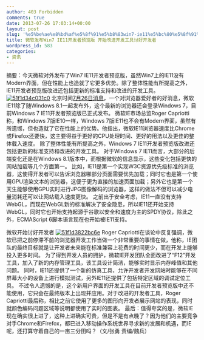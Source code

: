 ```yaml
---
author: 403 Forbidden
comments: true
date: 2013-07-26 17:03:14+00:00
layout: post
slug: '%e5%be%ae%e8%bd%af%e5%8f%91%e5%b8%83win7-ie11%e5%bc%80%e5%8f%91%e8%80%85%e9%a2%84%e8%a7%88%e7%89%88-%e5%bc%80%e5%a7%8b%e6%94%b9%e8%bf%9b%e5%bc%80%e5%8f%91%e5%b7%a5%e5%85%b7%e8%ae%a8%e5%a5%bd%e5%bc%80'
title: 微软发布Win7 IE11开发者预览版 开始改进开发工具讨好开发者
wordpress_id: 583
categories:
- 资讯
---
```

摘要：今天微软对外发布了Win7 IE11开发者预览版，虽然Win7上的IE11没有Modern界面，但在性能上也造就了它更多优势。除了整体性能有所提高之外，IE11开发者预览版改进还包括更新的标准支持和改进的开发工具。
[![51f1d34c031c0](/uploads/201307/51f1d34c031c0.jpg)](/uploads/201307/51f1d34c031c0.jpg)
北京时间[7月26日消息](http://news.cnet.com/8301-1001_3-57595410-92/microsoft-readies-ie-11-for-windows-7-too/)，一个对浏览器爱好者的好消息，微软IE11除了随Windows 8.1一起发布外，这个最新的浏览器还会登录Windows 7，目前Windows 7 IE11开发者预览版已正式发布。
微软IE市场总监Roger Capriotti称，和Windows 7版IE10一样，Windows 7版IE11也不会有Modern界面，虽然有所遗憾，但也造就了它在性能上的优势。他指出，微软IE11浏览器速度比Chrome或Firefox还要快，这主要得益于更好的CPU处理时间、更好的用法以及更佳的整体载入速度。
除了整体性能有所提高之外，Windows 7 IE11开发者预览版改进还包括更新的标准支持和改进的开发工具。
对于Windows 7 IE11而言，大部分的后端变化还是在Windows 8.1版本中，而根据微软的信息显示，这些变化包括更快的网站加载等几个方面第一。
比如，IE11是第一个实现W3C资源优先级标准的浏览器，这使得开发者可以告诉浏览器哪部分页面需要优先加载；同时它也是第一个使用GPU渲染文本的浏览器，这便于更为直接的加速页面加载；另外它也是第一个天生能够使用GPU实时进行JPG图像解码的浏览器，这样的做法不但可以减少电量消耗还可以让网站载入速度更快。
之前出于安全考虑，IE11一直没有支持WebGL，而现在WebGL新的标准解决了安全隐患，所以IE11还开始支持WebGL，同时它也开始支持起源于谷歌以安全和速度为主的SPDY协议，除此之外，ECMAScript 6脚本语言现在也开始被IE11支持。

微软开始讨好开发者
[![51f1d3822bc6e](/uploads/201307/51f1d3822bc6e.jpg)](/uploads/201307/51f1d3822bc6e.jpg)
Roger Capriotti在谈论中反复强调，微软已把之前停滞不前的浏览器开发工作当做一个非常重要的事情在做，他称，IE团队的最终目标就是让开发者未来能在标准兼容上花费的时间更少，而在开发上能够投入更多时间。
为了得到开发人员的拥护，微软IE开发团队全面改进了“F12”开发工具，加入了新的内存管理工具，该工具设计简洁，能够实时显示内存峰值和其他问题。
同时，IE11还提供了一个新的仿真工具，允许开发者开发网站时能够在不同屏幕大小的设备上进行模拟测试，另外IE11还提供了包括特定区域的调试定位工具。
不过令人遗憾的是，这个新用户界面的开发工具在目前开发者预览版中还不能使用，它只会在最终版本上出现并应用。对于改进的开发者工具，Roger Capriotti最后称，相比之前它使用了更多的图形向开发者展示网站的表现，同时就颜色编码问题区域等说明都使用了实时的图表。
最后：值得夸奖的是，微软IE现在确实很上进了，这种上进确实可贵，但是不是有点晚了？因为他们的主要竞争对手Chrome和Firefox，都已进入移动操作系统世界寻求新的发展和机遇，而IE呢，还打算守着自己的一亩三分田吗？（文/张勇 责编/魏兵）

